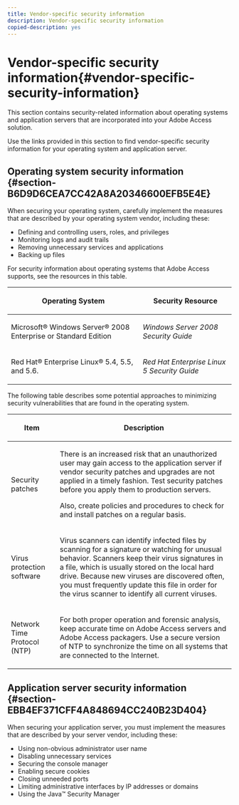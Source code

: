 ```yaml
---
title: Vendor-specific security information
description: Vendor-specific security information
copied-description: yes
---
```


# Vendor-specific security information{#vendor-specific-security-information}

This section contains security-related information about operating systems and application servers that are incorporated into your Adobe Access solution.

Use the links provided in this section to find vendor-specific security information for your operating system and application server.

## Operating system security information {#section-B6D9D6CEA7CC42A8A20346600EFB5E4E}

When securing your operating system, carefully implement the measures that are described by your operating system vendor, including these:

* Defining and controlling users, roles, and privileges 
* Monitoring logs and audit trails 
* Removing unnecessary services and applications 
* Backing up files

For security information about operating systems that Adobe Access supports, see the resources in this table. 

<table frame="all" colsep="1" rowsep="1" class="+ topic/table adobe-d/table " id="table-ugl-kjz-n4"> 
 <thead class="- topic/thead "> 
  <tr rowsep="1" class="- topic/row "> 
   <th colname="1" class="- topic/entry entry"> <p class="- topic/p ">Operating System </p> </th> 
   <th colname="2" class="- topic/entry entry"> <p class="- topic/p ">Security Resource </p> </th> 
  </tr> 
 </thead>
 <tbody class="- topic/tbody "> 
  <tr rowsep="1" class="- topic/row "> 
   <td colname="1" class="- topic/entry "> <p class="- topic/p ">Microsoft® Windows Server® 2008 Enterprise or Standard Edition </p> </td> 
   <td colname="2" class="- topic/entry "> <p class="- topic/p "><i class="+ topic/ph hi-d/i ">Windows Server 2008 Security Guide</i> </p> </td> 
  </tr> 
  <tr rowsep="0" class="- topic/row "> 
   <td colname="1" class="- topic/entry "> <p class="- topic/p ">Red Hat® Enterprise Linux® 5.4, 5.5, and 5.6. </p> </td> 
   <td colname="2" class="- topic/entry "> <p class="- topic/p "><i class="+ topic/ph hi-d/i ">Red Hat Enterprise Linux 5 Security Guide</i> </p> </td> 
  </tr> 
 </tbody> 
</table>

The following table describes some potential approaches to minimizing security vulnerabilities that are found in the operating system. 

<table frame="all" colsep="1" rowsep="1" class="+ topic/table adobe-d/table " id="table-whl-kjz-n4"> 
 <thead class="- topic/thead "> 
  <tr rowsep="1" class="- topic/row "> 
   <th colname="1" class="- topic/entry entry"> <p class="- topic/p ">Item </p> </th> 
   <th colname="2" class="- topic/entry entry"> <p class="- topic/p ">Description </p> </th> 
  </tr> 
 </thead>
 <tbody class="- topic/tbody "> 
  <tr rowsep="1" class="- topic/row "> 
   <td colname="1" class="- topic/entry "> <p class="- topic/p ">Security patches </p> </td> 
   <td colname="2" class="- topic/entry "> <p class="- topic/p ">There is an increased risk that an unauthorized user may gain access to the application server if vendor security patches and upgrades are not applied in a timely fashion. Test security patches before you apply them to production servers. </p> <p class="- topic/p ">Also, create policies and procedures to check for and install patches on a regular basis. </p> </td> 
  </tr> 
  <tr rowsep="1" class="- topic/row "> 
   <td colname="1" class="- topic/entry "> <p class="- topic/p ">Virus protection software </p> </td> 
   <td colname="2" class="- topic/entry "> <p class="- topic/p ">Virus scanners can identify infected files by scanning for a signature or watching for unusual behavior. Scanners keep their virus signatures in a file, which is usually stored on the local hard drive. Because new viruses are discovered often, you must frequently update this file in order for the virus scanner to identify all current viruses. </p> </td> 
  </tr> 
  <tr rowsep="0" class="- topic/row "> 
   <td colname="1" class="- topic/entry "> <p class="- topic/p ">Network Time Protocol (NTP) </p> </td> 
   <td colname="2" class="- topic/entry "> <p class="- topic/p ">For both proper operation and forensic analysis, keep accurate time on Adobe Access servers and Adobe Access packagers. Use a secure version of NTP to synchronize the time on all systems that are connected to the Internet. </p> </td> 
  </tr> 
 </tbody> 
</table>

## Application server security information {#section-EBB4EF371CFF4A848694CC240B23D404}

When securing your application server, you must implement the measures that are described by your server vendor, including these:

* Using non-obvious administrator user name 
* Disabling unnecessary services 
* Securing the console manager 
* Enabling secure cookies 
* Closing unneeded ports 
* Limiting administrative interfaces by IP addresses or domains 
* Using the Java™ Security Manager

